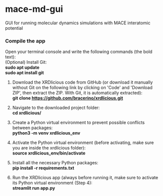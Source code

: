 # mace-md-gui
GUI for running molecular dynamics simulations with MACE interatomic potential

### **Compile the app**  
Open your terminal console and write the following commands (the bold text):  
(Optional) Install Git:  
      **sudo apt update**  
      **sudo apt install git**    
      
1) Download the XRDlicious code from GitHub (or download it manually without Git on the following link by clicking on 'Code' and 'Download ZIP', then extract the ZIP. With Git, it is automatically extracted):  
      **git clone https://github.com/bracerino/xrdlicious.git**

2) Navigate to the downloaded project folder:  
      **cd xrdlicious/**

3) Create a Python virtual environment to prevent possible conflicts between packages:  
      **python3 -m venv xrdlicious_env**

4) Activate the Python virtual environment (before activating, make sure you are inside the xrdlicious folder):  
      **source xrdlicious_env/bin/activate**
   
5) Install all the necessary Python packages:  
      **pip install -r requirements.txt**

6) Run the XRDlicious app (always before running it, make sure to activate its Python virtual environment (Step 4):  
      **streamlit run app.py**
